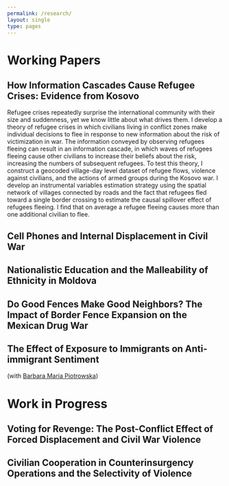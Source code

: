 ```yaml
---
permalink: /research/
layout: single
type: pages
---
```


# Working Papers
## How Information Cascades Cause Refugee Crises: Evidence from Kosovo
Refugee crises repeatedly surprise the international community with their size and suddenness, yet we know little about what drives them. I develop a theory of refugee crises in which civilians living in conflict zones make individual decisions to flee in response to new information about the risk of victimization in war. The information conveyed by observing refugees fleeing can result in an information cascade, in which waves of refugees fleeing cause other civilians to increase their beliefs about the risk, increasing the numbers of subsequent refugees. To test this theory, I construct a geocoded village-day level dataset of refugee flows, violence against civilians, and the actions of armed groups during the Kosovo war. I develop an instrumental variables estimation strategy using the spatial network of villages connected by roads and the fact that refugees fled toward a single border crossing to estimate the causal spillover effect of refugees fleeing. I find that on average a refugee fleeing causes more than one additional civilian to flee.

## Cell Phones and Internal Displacement in Civil War


## Nationalistic Education and the Malleability of Ethnicity in Moldova


## Do Good Fences Make Good Neighbors? The Impact of Border Fence Expansion on the Mexican Drug War

## The Effect of Exposure to Immigrants on Anti-immigrant Sentiment 
(with [Barbara Maria Piotrowska](https://sites.google.com/site/bmapiotrowska/))



# Work in Progress
## Voting for Revenge: The Post-Conflict Effect of Forced Displacement and Civil War Violence

## Civilian Cooperation in Counterinsurgency Operations and the Selectivity of Violence

